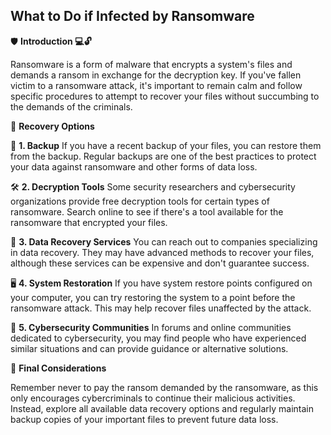 ## What to Do if Infected by Ransomware

🛡️ **Introduction 💻🔓**

Ransomware is a form of malware that encrypts a system's files and demands a ransom in exchange for the decryption key. If you've fallen victim to a ransomware attack, it's important to remain calm and follow specific procedures to attempt to recover your files without succumbing to the demands of the criminals.

🔄 **Recovery Options**

💾 **1. Backup**
   If you have a recent backup of your files, you can restore them from the backup. Regular backups are one of the best practices to protect your data against ransomware and other forms of data loss.

🛠️ **2. Decryption Tools**
   Some security researchers and cybersecurity organizations provide free decryption tools for certain types of ransomware. Search online to see if there's a tool available for the ransomware that encrypted your files.

💼 **3. Data Recovery Services**
   You can reach out to companies specializing in data recovery. They may have advanced methods to recover your files, although these services can be expensive and don't guarantee success.

🖥️ **4. System Restoration**
   If you have system restore points configured on your computer, you can try restoring the system to a point before the ransomware attack. This may help recover files unaffected by the attack.

💬 **5. Cybersecurity Communities**
   In forums and online communities dedicated to cybersecurity, you may find people who have experienced similar situations and can provide guidance or alternative solutions.

🤔 **Final Considerations**

Remember never to pay the ransom demanded by the ransomware, as this only encourages cybercriminals to continue their malicious activities. Instead, explore all available data recovery options and regularly maintain backup copies of your important files to prevent future data loss.
